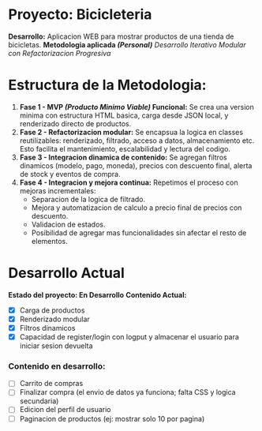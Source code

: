# Proyecto: Bicicleteria

**Desarrollo:** Aplicacion WEB para mostrar productos de una tienda de bicicletas.
**Metodologia aplicada *(Personal)***
*Desarrollo Iterativo Modular con Refactorizacion Progresiva*

# Estructura de la Metodologia:

1. **Fase 1 - MVP *(Producto Minimo Viable)* Funcional:**
    Se crea una version minima con estructura HTML basica, carga desde JSON local, y renderizado directo de productos.
2. **Fase 2 - Refactorizacion modular:**
    Se encapsua la logica en classes reutilizables: renderizado, filtrado, acceso a datos, almacenamiento etc.
    Esto facilita el mantenimiento, escalabilidad y lectura del codigo.
3. **Fase 3 - Integracion dinamica de contenido:**
    Se agregan filtros dinamicos (modelo, pago, moneda), precios con descuento final, alerta de stock y eventos de compra.
4. **Fase 4 - Integracion y mejora continua:**
    Repetimos el proceso con mejoras incrementales:
    - Separacion de la logica de filtrado.
    - Mejora y automatizacion de calculo a precio final de precios con descuento.
    - Validacion de estados.
    - Posibilidad de agregar mas funcionalidades sin afectar el resto de elementos.
    

# Desarrollo Actual
**Estado del proyecto: En Desarrollo**
**Contenido Actual:**
- [x] Carga de productos
- [x] Renderizado modular
- [x] Filtros dinamicos
- [x] Capacidad de register/login con logput y almacenar el usuario para iniciar sesion devuelta

### Contenido en desarrollo:
- [ ] Carrito de compras
- [ ] Finalizar compra (el envio de datos ya funciona; falta CSS y logica secundaria)
- [ ] Edicion del perfil de usuario
- [ ] Paginacion de productos (ej: mostrar solo 10 por pagina)